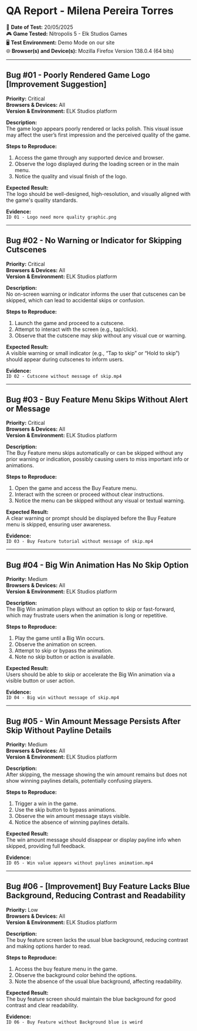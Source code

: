 # QA Report - Milena Pereira Torres  
📅 **Date of Test:** 20/05/2025  
🎮 **Game Tested:** Nitropolis 5 - Elk Studios Games  
🖥️ **Test Environment:** Demo Mode on our site  
🌐 **Browser(s) and Device(s):** Mozilla Firefox Version 138.0.4 (64 bits)

---

## Bug #01 - Poorly Rendered Game Logo [Improvement Suggestion]  
**Priority:** Critical  
**Browsers & Devices:** All  
**Version & Environment:** ELK Studios platform  

**Description:**  
The game logo appears poorly rendered or lacks polish. This visual issue may affect the user’s first impression and the perceived quality of the game.

**Steps to Reproduce:**  
1. Access the game through any supported device and browser.  
2. Observe the logo displayed during the loading screen or in the main menu.  
3. Notice the quality and visual finish of the logo.

**Expected Result:**  
The logo should be well-designed, high-resolution, and visually aligned with the game's quality standards.

**Evidence:**  
`ID 01 - Logo need more quality graphic.png`

---

## Bug #02 - No Warning or Indicator for Skipping Cutscenes  
**Priority:** Critical  
**Browsers & Devices:** All  
**Version & Environment:** ELK Studios platform  

**Description:**  
No on-screen warning or indicator informs the user that cutscenes can be skipped, which can lead to accidental skips or confusion.

**Steps to Reproduce:**  
1. Launch the game and proceed to a cutscene.  
2. Attempt to interact with the screen (e.g., tap/click).  
3. Observe that the cutscene may skip without any visual cue or warning.

**Expected Result:**  
A visible warning or small indicator (e.g., “Tap to skip” or “Hold to skip”) should appear during cutscenes to inform users.

**Evidence:**  
`ID 02 - Cutscene without message of skip.mp4`

---

## Bug #03 - Buy Feature Menu Skips Without Alert or Message  
**Priority:** Critical  
**Browsers & Devices:** All  
**Version & Environment:** ELK Studios platform  

**Description:**  
The Buy Feature menu skips automatically or can be skipped without any prior warning or indication, possibly causing users to miss important info or animations.

**Steps to Reproduce:**  
1. Open the game and access the Buy Feature menu.  
2. Interact with the screen or proceed without clear instructions.  
3. Notice the menu can be skipped without any visual or textual warning.

**Expected Result:**  
A clear warning or prompt should be displayed before the Buy Feature menu is skipped, ensuring user awareness.

**Evidence:**  
`ID 03 - Buy Feature tutorial without message of skip.mp4`

---

## Bug #04 - Big Win Animation Has No Skip Option  
**Priority:** Medium  
**Browsers & Devices:** All  
**Version & Environment:** ELK Studios platform  

**Description:**  
The Big Win animation plays without an option to skip or fast-forward, which may frustrate users when the animation is long or repetitive.

**Steps to Reproduce:**  
1. Play the game until a Big Win occurs.  
2. Observe the animation on screen.  
3. Attempt to skip or bypass the animation.  
4. Note no skip button or action is available.

**Expected Result:**  
Users should be able to skip or accelerate the Big Win animation via a visible button or user action.

**Evidence:**  
`ID 04 - Big win without message of skip.mp4`

---

## Bug #05 - Win Amount Message Persists After Skip Without Payline Details  
**Priority:** Medium  
**Browsers & Devices:** All  
**Version & Environment:** ELK Studios platform  

**Description:**  
After skipping, the message showing the win amount remains but does not show winning paylines details, potentially confusing players.

**Steps to Reproduce:**  
1. Trigger a win in the game.  
2. Use the skip button to bypass animations.  
3. Observe the win amount message stays visible.  
4. Notice the absence of winning paylines details.

**Expected Result:**  
The win amount message should disappear or display payline info when skipped, providing full feedback.

**Evidence:**  
`ID 05 - Win value appears without paylines animation.mp4`

---

## Bug #06 - [Improvement] Buy Feature Lacks Blue Background, Reducing Contrast and Readability  
**Priority:** Low  
**Browsers & Devices:** All  
**Version & Environment:** ELK Studios platform  

**Description:**  
The buy feature screen lacks the usual blue background, reducing contrast and making options harder to read.

**Steps to Reproduce:**  
1. Access the buy feature menu in the game.  
2. Observe the background color behind the options.  
3. Note the absence of the usual blue background, affecting readability.

**Expected Result:**  
The buy feature screen should maintain the blue background for good contrast and clear readability.

**Evidence:**  
`ID 06 - Buy Feature without Background blue is weird`
